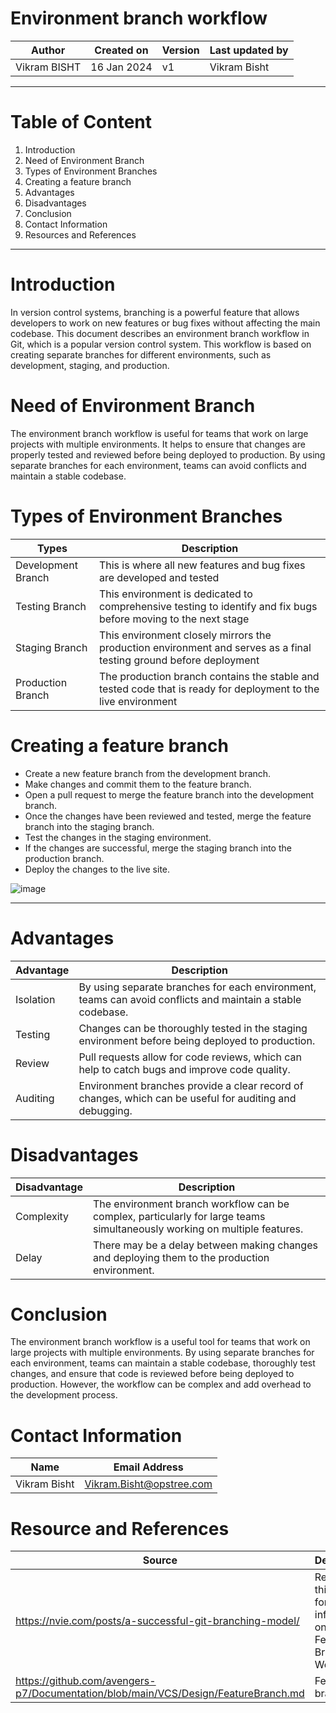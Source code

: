 # Environment branch workflow

|   Author     |  Created on   |  Version   | Last updated by | 
| ------------ | --------------| -----------|---------------- |
| Vikram BISHT | 16 Jan 2024   |     v1     | Vikram Bisht    | 

---

# Table of Content
1. Introduction
2. Need of Environment Branch
3. Types of Environment Branches
4. Creating a feature branch
5. Advantages
6. Disadvantages
7. Conclusion
8. Contact Information
9. Resources and References
***

# Introduction
In version control systems, branching is a powerful feature that allows developers to work on new features or bug fixes without affecting the main codebase. This document describes an environment branch workflow in Git, which is a popular version control system. This workflow is based on creating separate branches for different environments, such as development, staging, and production.

# Need of Environment Branch
The environment branch workflow is useful for teams that work on large projects with multiple environments. It helps to ensure that changes are properly tested and reviewed before being deployed to production. By using separate branches for each environment, teams can avoid conflicts and maintain a stable codebase.

# Types of Environment Branches

|  Types                   |        Description                                                                                                 |
| ------------             | ---------------------------------------------------------------------------------------------------------          |
| Development Branch       |  This is where all new features and bug fixes are developed and tested                                             |  
| Testing Branch           |  This environment is dedicated to comprehensive testing to identify and fix bugs before moving to the next stage   |
| Staging Branch           | This environment closely mirrors the production environment and serves as a final testing ground before deployment |
| Production Branch        | The production branch contains the stable and tested code that is ready for deployment to the live environment     |


# Creating a feature branch

* Create a new feature branch from the development branch.
* Make changes and commit them to the feature branch.
* Open a pull request to merge the feature branch into the development branch.
* Once the changes have been reviewed and tested, merge the feature branch into the staging branch.
* Test the changes in the staging environment.
* If the changes are successful, merge the staging branch into the production branch.
* Deploy the changes to the live site.

![image](https://github.com/avengers-p7/Documentation/assets/79625874/c8584f6b-f7cc-47c9-b006-0c83cd49cee9)


***
 
# Advantages

| Advantage          | Description                                                                                                     |
| ------------------ | --------------------------------------------------------------------------------------------------------------- |
| Isolation          | By using separate branches for each environment, teams can avoid conflicts and maintain a stable codebase.      |
| Testing            | Changes can be thoroughly tested in the staging environment before being deployed to production.                  |
| Review             | Pull requests allow for code reviews, which can help to catch bugs and improve code quality.                     |
| Auditing           | Environment branches provide a clear record of changes, which can be useful for auditing and debugging.           |


# Disadvantages

| Disadvantage | Description                                                                                                   |
| ------------ | ------------------------------------------------------------------------------------------------------------- |
| Complexity   | The environment branch workflow can be complex, particularly for large teams simultaneously working on multiple features. |
| Delay        | There may be a delay between making changes and deploying them to the production environment.                   |

# Conclusion 
The environment branch workflow is a useful tool for teams that work on large projects with multiple environments. By using separate branches for each environment, teams can maintain a stable codebase, thoroughly test changes, and ensure that code is reviewed before being deployed to production. However, the workflow can be complex and add overhead to the development process.


# Contact Information

|  Name                     |        	Email Address           |
| ------------              | --------------------------------|
| Vikram Bisht              |  Vikram.Bisht@opstree.com       |  

# Resource and References

|  Source                                                             |        Description                                                           |
| ------------                                                        | --------------------------------                                             |
| https://nvie.com/posts/a-successful-git-branching-model/            |  Refer to this tutorial for more information on the Feature Branch Workflow  |  
| https://github.com/avengers-p7/Documentation/blob/main/VCS/Design/FeatureBranch.md | Feature branch Doc                                            |	
